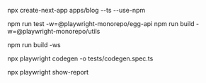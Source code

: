 npx create-next-app apps/blog --ts --use-npm

npm run test -w=@playwright-monorepo/egg-api
npm run build -w=@playwright-monorepo/utils

npm run build -ws

npx playwright codegen -o tests/codegen.spec.ts

npx playwright show-report



